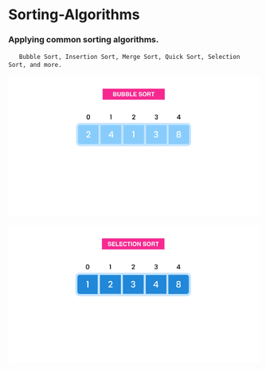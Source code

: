# Sorting-Algorithms
### Applying common sorting algorithms. 


       Bubble Sort, Insertion Sort, Merge Sort, Quick Sort, Selection Sort, and more.


![Sorting-Algorithm](https://github.com/AhmedIbrahim336/Sorting-Algorithms/blob/master/assets/sorting-1.png)

![Sorting-Algorithm](https://github.com/AhmedIbrahim336/Sorting-Algorithms/blob/master/assets/sorting-2.png)
